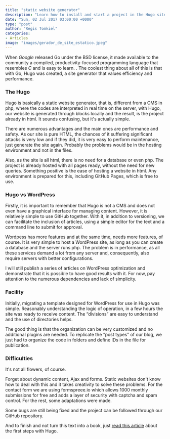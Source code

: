```yaml
---
title: "static website generator"
description: "Learn how to install and start a project in the Hugo site manager. Easily generate static websites."
date: "Sun, 02 Jul 2017 03:00:00 +0000"
type: "post"
author: "Regis Tomkiel"
categories: 
- Articles
image: "images/gerador_de_site_estatico.jpeg"
---
```


When *Google* released Go under the BSD license, it made available to the community a compiled, productivity-focused programming language that resembles *C* and is easy to learn. . The coolest thing about all of this is that with Go, Hugo was created, a site generator that values ​​efficiency and performance.


### The Hugo


Hugo is basically a static website generator, that is, different from a CMS in php, where the codes are interpreted in real time on the server, with Hugo, our website is generated through blocks locally and the result, is the project already in html. It sounds confusing, but it's actually simple.  

There are numerous advantages and the main ones are performance and safety. As our site is pure HTML, the chances of it suffering significant attacks is very low and if they did, it is very easy to perform maintenance, just generate the site again. Probably the problems would be in the hosting environment and not in the files.  

Also, as the site is all html, there is no need for a database or even php. The project is already hosted with all pages ready, without the need for new queries. Something positive is the ease of hosting a website in html. Any environment is prepared for this, including GitHub Pages, which is free to use.


### Hugo vs WordPress


Firstly, it is important to remember that Hugo is not a CMS and does not even have a graphical interface for managing content. However, it is relatively simple to use GitHub together. With it, in addition to versioning, we can facilitate the inclusion of articles, using a simple editor for the text and a command line to submit for approval.  

Wordpess has more features and at the same time, needs more features, of course. It is very simple to host a WordPress site, as long as you can create a database and the server runs php. The problem is in performance, as all these services demand a lot from any server and, consequently, also require servers with better configurations.  

I will still publish a series of articles on WordPress optimization and demonstrate that it is possible to have good results with it. For now, pay attention to the numerous dependencies and lack of simplicity.


### Facility


Initially, migrating a template designed for WordPress for use in Hugo was simple. Reasonably understanding the logic of operation, in a few hours the site was ready to receive content. The “divisions” are easy to understand and the use of directories helps.  

The good thing is that the organization can be very customized and no additional plugins are needed. To replicate the “post types” of our blog, we just had to organize the code in folders and define IDs in the file for publication.


### Difficulties


It's not all flowers, of course.  

Forget about dynamic content, Ajax and forms. Static websites don't know how to deal with this and it takes creativity to solve these problems. For the contact form we are using formspreee.io which allows 1000 monthly submissions for free and adds a layer of security with captcha and spam control. For the rest, some adaptations were made.  

Some bugs are still being fixed and the project can be followed through our GitHub repository.


And to finish and not turn this text into a book, just [read this article](//blog,doseextra.com/comecando-com-o-hugo/ "First steps with Hugo")  about the first steps with Hugo.

